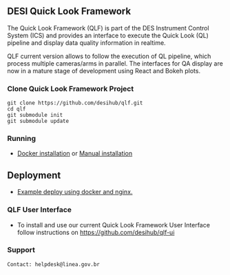 ## DESI Quick Look Framework

The Quick Look Framework (QLF) is part of the DES Instrument Control System (ICS) and provides an interface to execute the Quick Look (QL) pipeline and display data quality information in realtime. 

QLF current version allows to follow the execution of QL pipeline, which process multiple cameras/arms in parallel. The interfaces for QA display are now in a mature stage of development using React and Bokeh plots.

### Clone Quick Look Framework Project

    git clone https://github.com/desihub/qlf.git
    cd qlf
    git submodule init
    git submodule update

### Running

- [Docker installation](https://github.com/desihub/qlf/blob/master/DOCKER.md) or  [Manual installation](https://github.com/desihub/qlf/blob/master/MANUAL.md)


## Deployment

- [Example deploy using docker and nginx.](https://github.com/desihub/qlf/blob/master/DEPLOY.md)

### QLF User Interface

- To install and use our current Quick Look Framework User Interface follow instructions on https://github.com/desihub/qlf-ui

### Support


    Contact: helpdesk@linea.gov.br
